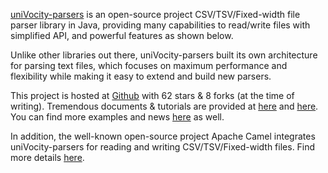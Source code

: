 <a href="http://www.univocity.com/pages/about-parsers">uniVocity-parsers</a> is an open-source project CSV/TSV/Fixed-width file parser library in Java, providing many capabilities to read/write files with simplified API, and powerful features as shown below.

Unlike other libraries out there, uniVocity-parsers built its own architecture for parsing text files, which focuses on maximum performance and flexibility while making it easy to extend and build new parsers.

This project is hosted at <a href="https://github.com/uniVocity/univocity-parsers">Github</a> with 62 stars & 8 forks (at the time of writing). Tremendous documents & tutorials are provided at <a href="http://www.univocity.com/pages/parsers-tutorial">here</a> and <a href="http://www.univocity.com/pages/parsers-features">here</a>. You can find more examples and news <a href="http://www.univocity.com/blogs/news">here</a> as well.

In addition, the well-known open-source project Apache Camel integrates uniVocity-parsers for reading and writing CSV/TSV/Fixed-width files. Find more details <a href="http://camel.apache.org/univocity-parsers-formats.html">here</a>.
